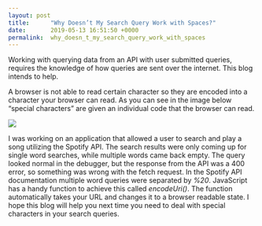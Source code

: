 ```yaml
---
layout: post
title:      "Why Doesn’t My Search Query Work with Spaces?"
date:       2019-05-13 16:51:50 +0000
permalink:  why_doesn_t_my_search_query_work_with_spaces
---
```



Working with querying data from an API with user submitted queries, requires the knowledge of how queries are sent over the internet. This blog intends to help. 

A browser is not able to read certain character so they are encoded into a character your browser can read.  As you can see in the image below “special characters” are given an individual code that the browser can read.

 ![](https://i.imgur.com/rHWC1r1.png)
 
I was working on an application that allowed a user to search and play a song utilizing the Spotify API. The search results were only coming up for single word searches, while multiple words came back empty. The query looked normal in the debugger, but the response from the API was a 400 error, so something was wrong with the fetch request. In the Spotify API documentation multiple word queries were separated by *%20*. JavaScript has a handy function to achieve this called *encodeUri()*. The function automatically takes your URL and changes it to a browser readable state. 
I hope this blog will help you next time you need to deal with special characters in your search queries.



 



